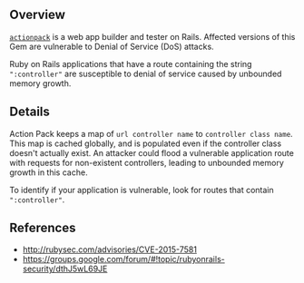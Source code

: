 ## Overview
[`actionpack`](https://rubygems.org/gems/actionpack) is a web app builder and tester on Rails.
Affected versions of this Gem are vulnerable to Denial of Service (DoS) attacks.

Ruby on Rails applications that have a route containing the string `":controller"` are susceptible to denial of service caused by unbounded memory growth.

## Details

Action Pack keeps a map of `url controller name` to `controller class name`. This map is cached globally, and is populated even if the controller class doesn't actually exist. An attacker could flood a vulnerable application route with requests for non-existent controllers, leading to unbounded memory growth in this cache.

To identify if your application is vulnerable, look for routes that contain `":controller"`.

## References

- http://rubysec.com/advisories/CVE-2015-7581
- https://groups.google.com/forum/#!topic/rubyonrails-security/dthJ5wL69JE
